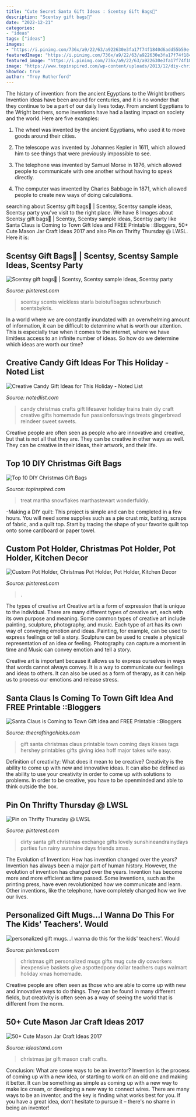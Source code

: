 ```yaml
---
title: "Cute Secret Santa Gift Ideas : Scentsy Gift Bags🎁"
description: "Scentsy gift bags🎁"
date: "2022-12-21"
categories:
- "ideas"
tags: ["ideas"]
images:
- "https://i.pinimg.com/736x/a9/22/63/a922630e3fa17f74f1840d6add55b59e--scentsy-fragrances-hostess-gifts.jpg"
featuredImage: "https://i.pinimg.com/736x/a9/22/63/a922630e3fa17f74f1840d6add55b59e--scentsy-fragrances-hostess-gifts.jpg"
featured_image: "https://i.pinimg.com/736x/a9/22/63/a922630e3fa17f74f1840d6add55b59e--scentsy-fragrances-hostess-gifts.jpg"
image: "https://www.topinspired.com/wp-content/uploads/2013/12/diy-christmas-gift-bags_07.jpg"
ShowToc: true
author: "Troy Rutherford"
---
```



The history of invention: from the ancient Egyptians to the Wright brothers
Invention ideas have been around for centuries, and it is no wonder that they continue to be a part of our daily lives today. From ancient Egyptians to the Wright brothers, some inventions have had a lasting impact on society and the world. Here are five examples:
1) The wheel was invented by the ancient Egyptians, who used it to move goods around their cities.

2) The telescope was invented by Johannes Kepler in 1611, which allowed him to see things that were previously impossible to see.

3) The telephone was invented by Samuel Morse in 1876, which allowed people to communicate with one another without having to speak directly.

4) The computer was invented by Charles Babbage in 1871, which allowed people to create new ways of doing calculations.

	

		
searching about Scentsy gift bags🎁 | Scentsy, Scentsy sample ideas, Scentsy party you've visit to the right place. We have 8 Images about Scentsy gift bags🎁 | Scentsy, Scentsy sample ideas, Scentsy party like Santa Claus is Coming to Town Gift Idea and FREE Printable ::Bloggers, 50+ Cute Mason Jar Craft Ideas 2017 and also Pin on Thrifty Thursday @ LWSL. Here it is:
		
    
## Scentsy Gift Bags🎁 | Scentsy, Scentsy Sample Ideas, Scentsy Party

<img loading=lazy src="https://i.pinimg.com/736x/a9/22/63/a922630e3fa17f74f1840d6add55b59e--scentsy-fragrances-hostess-gifts.jpg" onerror="this.onerror=null;this.src='https://tse1.mm.bing.net/th?id=OIP.wrDgM44FVlcHSUVPZhjMuAHaJ3&amp;pid=15.1';" alt="Scentsy gift bags🎁 | Scentsy, Scentsy sample ideas, Scentsy party">

_Source: pinterest.com_

>scentsy scents wickless starla beiotuflbagss schnurbusch scentsbykris. 

	

In a world where we are constantly inundated with an overwhelming amount of information, it can be difficult to determine what is worth our attention. This is especially true when it comes to the internet, where we have limitless access to an infinite number of ideas. So how do we determine which ideas are worth our time?

    
## Creative Candy Gift Ideas For This Holiday - Noted List

<img loading=lazy src="http://notedlist.com/wp-content/uploads/2015/11/creative-candy-gift-ideas/10-creative-candy-gift-ideas.jpg" onerror="this.onerror=null;this.src='https://tse4.mm.bing.net/th?id=OIP.7311rinjsSaJpsRW2k2UhQHaLH&amp;pid=15.1';" alt="Creative Candy Gift Ideas for This Holiday - Noted List">

_Source: notedlist.com_

>candy christmas crafts gift lifesaver holiday trains train diy craft creative gifts homemade fun passionforsavings treats gingerbread reindeer sweet sweets. 

	

Creative people are often seen as people who are innovative and creative, but that is not all that they are. They can be creative in other ways as well. They can be creative in their ideas, their artwork, and their life.

    
## Top 10 DIY Christmas Gift Bags

<img loading=lazy src="https://www.topinspired.com/wp-content/uploads/2013/12/diy-christmas-gift-bags_07.jpg" onerror="this.onerror=null;this.src='https://tse2.mm.bing.net/th?id=OIP.ckKiHmxRs3Yt1N0OYjUXeQHaJQ&amp;pid=15.1';" alt="Top 10 DIY Christmas Gift Bags">

_Source: topinspired.com_

>treat martha snowflakes marthastewart wonderfuldiy. 

	

-Making a DIY quilt: This project is simple and can be completed in a few hours. You will need some supplies such as a pie crust mix, batting, scraps of fabric, and a quilt top. Start by tracing the shape of your favorite quilt top onto some cardboard or paper towel.

    
## Custom Pot Holder, Christmas Pot Holder, Pot Holder, Kitchen Decor

<img loading=lazy src="https://i.pinimg.com/736x/0a/f4/fd/0af4fd1d6309ac0670a3d0026027df69.jpg" onerror="this.onerror=null;this.src='https://tse1.mm.bing.net/th?id=OIP.YWS8OfU53bmidk7M_cILvQHaKh&amp;pid=15.1';" alt="Custom Pot Holder, Christmas Pot Holder, Pot Holder, Kitchen Decor">

_Source: pinterest.com_

>. 

	

The types of creative art
Creative art is a form of expression that is unique to the individual. There are many different types of creative art, each with its own purpose and meaning.
Some common types of creative art include painting, sculpture, photography, and music. Each type of art has its own way of conveying emotion and ideas. Painting, for example, can be used to express feelings or tell a story. Sculpture can be used to create a physical representation of an idea or feeling. Photography can capture a moment in time and Music can convey emotion and tell a story.

Creative art is important because it allows us to express ourselves in ways that words cannot always convey. It is a way to communicate our feelings and ideas to others. It can also be used as a form of therapy, as it can help us to process our emotions and release stress.

    
## Santa Claus Is Coming To Town Gift Idea And FREE Printable ::Bloggers

<img loading=lazy src="https://thecraftingchicks.com/wp-content/uploads/2014/11/Easy-Gift-Giving-with-Hershey-Kisses-and-Free-Printables.jpg" onerror="this.onerror=null;this.src='https://tse1.mm.bing.net/th?id=OIP.T1ffBItik3OTmdR7rH8fHQHaLE&amp;pid=15.1';" alt="Santa Claus is Coming to Town Gift Idea and FREE Printable ::Bloggers">

_Source: thecraftingchicks.com_

>gift santa christmas claus printable town coming days kisses tags hershey printables gifts giving idea hoff major takes wife easy. 

	

Definition of creativity: What does it mean to be creative?
Creativity is the ability to come up with new and innovative ideas. It can also be defined as the ability to use your creativity in order to come up with solutions to problems. In order to be creative, you have to be openminded and able to think outside the box.

    
## Pin On Thrifty Thursday @ LWSL

<img loading=lazy src="https://i.pinimg.com/736x/7b/dd/ce/7bddced861be74479d68988dc27d400c--christmas-parties-christmas-gift-ideas.jpg" onerror="this.onerror=null;this.src='https://tse2.mm.bing.net/th?id=OIP.hD6Nq5xqQyPPb-QRQK2aYAHaLG&amp;pid=15.1';" alt="Pin on Thrifty Thursday @ LWSL">

_Source: pinterest.com_

>dirty santa gift christmas exchange gifts lovely sunshineandrainydays parties fun rainy sunshine days friends xmas. 

	

The Evolution of Invention: How has invention changed over the years?
Invention has always been a major part of human history. However, the evolution of invention has changed over the years. Invention has become more and more efficient as time passed. Some inventions, such as the printing press, have even revolutionized how we communicate and learn. Other inventions, like the telephone, have completely changed how we live our lives.

    
## Personalized Gift Mugs...I Wanna Do This For The Kids&#039; Teachers&#039;. Would

<img loading=lazy src="https://i.pinimg.com/736x/4e/2c/2f/4e2c2fe376e68e2f10a0cb1972aad0e0--personalized-gifts-for-kids-handmade-gifts.jpg" onerror="this.onerror=null;this.src='https://tse4.mm.bing.net/th?id=OIP.We22wknUBRsK8aI-pe7t2gAAAA&amp;pid=15.1';" alt="personalized gift mugs...I wanna do this for the kids&#039; teachers&#039;. Would">

_Source: pinterest.com_

>christmas gift personalized mugs gifts mug cute diy coworkers inexpensive baskets give aspottedpony dollar teachers cups walmart holiday xmas homemade. 

	

Creative people are often seen as those who are able to come up with new and innovative ways to do things. They can be found in many different fields, but creativity is often seen as a way of seeing the world that is different from the norm.

    
## 50+ Cute Mason Jar Craft Ideas 2017

<img loading=lazy src="http://ideastand.com/wp-content/uploads/2014/02/mason-jar-crafts/christmas-food-gift-13.jpg" onerror="this.onerror=null;this.src='https://tse1.mm.bing.net/th?id=OIP.IOWvQxpGKOKAEkRgncZulQHaHa&amp;pid=15.1';" alt="50+ Cute Mason Jar Craft Ideas 2017">

_Source: ideastand.com_

>christmas jar gift mason craft crafts. 

	

Conclusion: What are some ways to be an inventor?
Invention is the process of coming up with a new idea, or starting to work on an old one and making it better. It can be something as simple as coming up with a new way to make ice cream, or developing a new way to connect wires. There are many ways to be an inventor, and the key is finding what works best for you. If you have a great idea, don't hesitate to pursue it – there's no shame in being an inventor!

